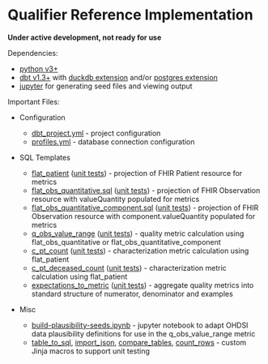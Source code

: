 # Qualifier Reference Implementation

**Under active development, not ready for use**

Dependencies:
- [python v3+](https://www.python.org/downloads/) 
- [dbt v1.3+](https://docs.getdbt.com/docs/get-started/) with [duckdb extension](https://www.python.org/downloads/)  and/or [postgres extension](https://docs.getdbt.com/reference/warehouse-setups/postgres-setup)
- [jupyter](https://jupyter.org/install) for generating seed files and viewing output 


Important Files:

- Configuration
	- [dbt_project.yml](dbt_project.yml) - project configuration
	- [profiles.yml](profiles.yml) - database connection configuration

- SQL Templates
	- [flat_patient](macros/flat-fhir/flat_patient.sql) ([unit tests](macros/unit-tests/flat_patient.sql)) -  projection of FHIR Patient resource for metrics 
	- [flat_obs_quantitative.sql](macros/flat-fhir/flat_obs_quantitative.sql) ([unit tests](macros/unit-tests/flat_obs_quantitative.sql)) -  projection of FHIR Observation resource with valueQuantity populated for metrics
	- [flat_obs_quantitative_component.sql](macros/flat-fhir/flat_obs_quantitative_component.sql) ([unit tests](macros/unit-tests/flat_obs_quantitative_component.sql)) - projection of FHIR Observation resource with component.valueQuantity populated for metrics
	- [q_obs_value_range](macros/metric/q_obs_value_range.sql) ([unit tests](macros/unit-tests/q_obs_value_range.sql)) - quality metric calculation using flat_obs_quantitative or flat_obs_quantitative_component
	- [c_pt_count](macros/metric/c_pt_count.sql) ([unit tests](macros/unit-tests/c_pt_count.sql)) - characterization metric calculation using flat_patient
	- [c_pt_deceased_count](macros/metric/c_pt_deceased_count.sql) ([unit tests](macros/unit-tests/c_pt_deceased_count.sql)) - characterization metric calculation using flat_patient
	- [expectations_to_metric](macros/util/expectations_to_metric.sql) ([unit tests](macros/unit-tests/expectations_to_metric.sql)) - aggregate quality metrics into standard structure of numerator, denominator and examples

- Misc
	- [build-plausibility-seeds.ipynb](build-plausibility-seeds.ipynb) - jupyter notebook to adapt OHDSI data plausibility definitions for use in the q_obs_value_range metric
	- [table_to_sql](macros/util/table_to_sql.sql), [import_json](macros/util/import_json.sql), [compare_tables](macros/util/compare_tables.sql), [count_rows](macros/util/count_rows.sql) - custom Jinja macros to support unit testing
